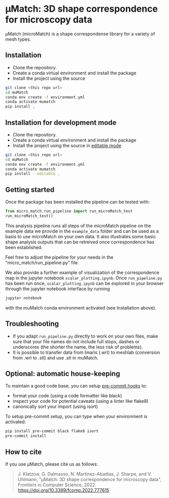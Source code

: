 # µMatch: 3D shape correspondence for microscopy data

 µMatch (microMatch) is a shape correspondense library for a variety of mesh types.

## Installation

 - Clone the repository.
 - Create a conda virtual environment and install the package
 - Install the project using the source
```bash
git clone <this repo url>
cd muMatch
conda env create -f environment.yml
conda activate mumatch
pip install .
```

## Installation for development mode

 - Clone the repository.
 - Create a conda virtual environment and install the package
 - Install the project using the source in [editable mode](https://packaging.python.org/guides/distributing-packages-using-setuptools/#working-in-development-mode)
```bash
git clone <this repo url>
cd muMatch
conda env create -f environment.yml
conda activate mumatch
pip install --editable .
```

## Getting started

Once the package has been installed the pipeline can be tested with:
```python
from micro_match.run_pipeline import run_microMatch_test
run_microMatch_test()
```

This analysis pipeline runs all steps of the microMatch pipeline on the example data we provide in the `example_data` folder and can be used as a basis to use microMatch on your own data. It also illustrates some basic shape analysis outputs that can be retreived once correspondence has been established.

Feel free to adjust the pipeline for your needs in the "micro_match/run_pipeline.py" file.

We also provide a further example of visualization of the correspondence map in the jupyter notebook `scalar_plotting.ipynb`. Once `run_pipeline.py` has been run once, `scalar_plotting.ipynb` can be explored in your browser through the jupyter notebook interface by running

```bash
jupyter notebook
```

with the muMatch conda environment activated (see Installation above).


## Troubleshooting

- If you adapt `run_pipeline.py` directly to work on your own files, make sure that your file names do not include full stops, dashes or underscores (the shorter the name, the less risk of problems). 
- It is possible to transfer data from Imaris (.wrl) to meshlab (conversion from .wrl to .stl) and use .stl in muMatch.


## Optional: automatic house-keeping

To maintain a good code base, you can setup [pre-commit hooks](https://git-scm.com/book/en/v2/Customizing-Git-Git-Hooks) to:
 - format your code (using a code formatter like black)
 - inspect your code for potential caveats (using a linter like flake8)
 - canonically sort your import (using isort)

To setup pre-commit setup, you can type when your environment is activated:
```bash
pip install pre-commit black flake8 isort
pre-commit install
```

## How to cite

If you use µMatch, please cite us as follows:

> J. Klatzow, G. Dalmasso, N. Martinez-Abadias, J. Sharpe, and V. Uhlmann, "μMatch: 3D shape correspondence for microscopy data", Frontiers in Computer Science, 2022. https://doi.org/10.3389/fcomp.2022.777615
